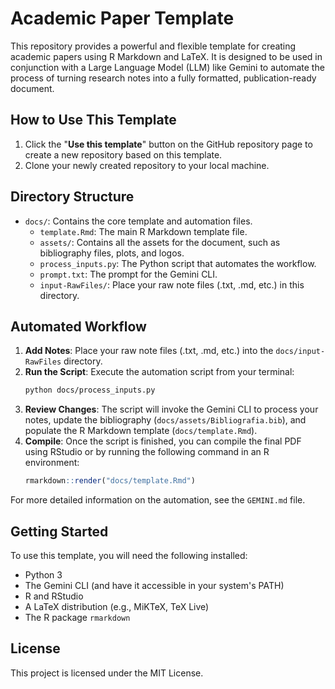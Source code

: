 # Academic Paper Template

This repository provides a powerful and flexible template for creating academic papers using R Markdown and LaTeX. It is designed to be used in conjunction with a Large Language Model (LLM) like Gemini to automate the process of turning research notes into a fully formatted, publication-ready document.

## How to Use This Template

1.  Click the "**Use this template**" button on the GitHub repository page to create a new repository based on this template.
2.  Clone your newly created repository to your local machine.

## Directory Structure

-   `docs/`: Contains the core template and automation files.
    -   `template.Rmd`: The main R Markdown template file.
    -   `assets/`: Contains all the assets for the document, such as bibliography files, plots, and logos.
    -   `process_inputs.py`: The Python script that automates the workflow.
    -   `prompt.txt`: The prompt for the Gemini CLI.
    -   `input-RawFiles/`: Place your raw note files (.txt, .md, etc.) in this directory.

## Automated Workflow

1.  **Add Notes**: Place your raw note files (.txt, .md, etc.) into the `docs/input-RawFiles` directory.
2.  **Run the Script**: Execute the automation script from your terminal:
    ```bash
    python docs/process_inputs.py
    ```
3.  **Review Changes**: The script will invoke the Gemini CLI to process your notes, update the bibliography (`docs/assets/Bibliografia.bib`), and populate the R Markdown template (`docs/template.Rmd`).
4.  **Compile**: Once the script is finished, you can compile the final PDF using RStudio or by running the following command in an R environment:
    ```R
    rmarkdown::render("docs/template.Rmd")
    ```

For more detailed information on the automation, see the `GEMINI.md` file.

## Getting Started

To use this template, you will need the following installed:

-   Python 3
-   The Gemini CLI (and have it accessible in your system's PATH)
-   R and RStudio
-   A LaTeX distribution (e.g., MiKTeX, TeX Live)
-   The R package `rmarkdown`

## License

This project is licensed under the MIT License.